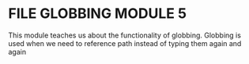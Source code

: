 # FILE GLOBBING MODULE 5
This module teaches us about the functionality of globbing.
Globbing is used when we need to reference path instead of typing them again and again
